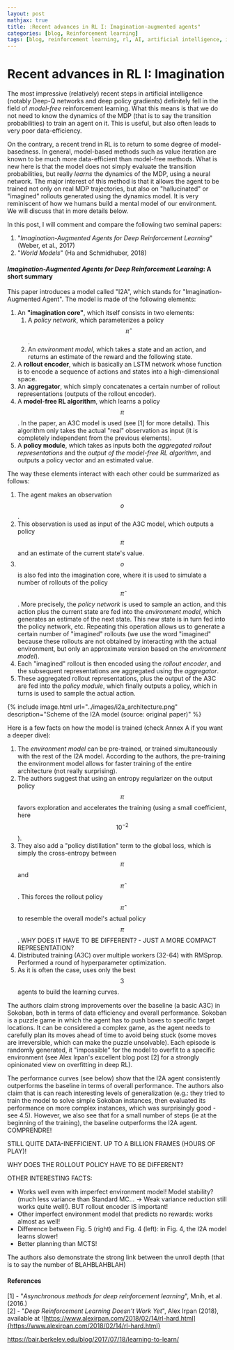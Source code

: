 ```yaml
---
layout: post
mathjax: true
title: :Recent advances in RL I: Imagination-augmented agents"
categories: [blog, Reinforcement learning]
tags: [blog, reinforcement learning, rl, AI, artificial intelligence, imagination, I2A, World models]
---
```


# Recent advances in RL I: Imagination

The most impressive (relatively) recent steps in artificial intelligence (notably Deep-Q networks and deep policy gradients) definitely fell in the field of <em>model-free</em> reinforcement learning. What this means is that we do not need to know the dynamics of the MDP (that is to say the transition probabilities) to train an agent on it. This is useful, but also often leads to very poor data-efficiency.

On the contrary, a recent trend in RL is to return to some degree of model-basedness. In general, model-based methods such as value iteration are known to be much more data-efficient than model-free methods. What is new here is that the model does not simply evaluate the transition probabilities, but really <em>learns</em> the dynamics of the MDP, using a neural network. The major interest of this method is that it allows the agent to be trained not only on real MDP trajectories, but also on "hallucinated" or "imagined" rollouts generated using the dynamics model. It is very reminiscent of how we humans build a mental model of our environment. We will discuss that in more details below.

In this post, I will comment and compare the following two seminal papers:
1. "<em>Imagination-Augmented Agents for Deep Reinforcement Learning</em>" (Weber, et al., 2017)
2. "<em>World Models</em>" (Ha and Schmidhuber, 2018)

#### <em>Imagination-Augmented Agents for Deep Reinforcement Learning</em>: A short summary

This paper introduces a model called "I2A", which stands for "Imagination-Augmented Agent". The model is made of the following elements:

1. An <strong>"imagination core"</strong>, which itself consists in two elements:
    1. A <em>policy network</em>, which parameterizes a policy $$\hat{\pi}$$.
    2. An <em>environment model</em>, which takes a state and an action, and returns an estimate of the reward and the following state.
2. A <strong>rollout encoder</strong>, which is basically an LSTM network whose function is to encode a sequence of actions and states into a high-dimensional space.
3. An <strong>aggregator</strong>, which simply concatenates a certain number of rollout representations (outputs of the rollout encoder).
4. A <strong>model-free RL algorithm</strong>, which learns a policy $$\pi$$. In the paper, an A3C model is used (see [1] for more details). This algorithm only takes the actual "real" observation as input (it is completely independent from the previous elements).
5. A <strong>policy module</strong>, which takes as inputs both the <em>aggregated rollout representations</em> and the <em>output of the model-free RL algorithm</em>, and outputs a policy vector and an estimated value.

The way these elements interact with each other could be summarized as follows:
1. The agent makes an observation $$o$$.
2. This observation is used as input of the A3C model, which outputs a policy $$\pi$$ and an estimate of the current state's value.
3. $$o$$ is also fed into the imagination core, where it is used to simulate a number of rollouts of the policy $$\hat{\pi}$$. More precisely, the <em>policy network</em> is used to sample an action, and this action plus the current state are fed into the <em>environment model</em>, which generates an estimate of the next state. This new state is in turn fed into the policy network, etc. Repeating this operation allows us to generate a certain number of "imagined" rollouts (we use the word "imagined" because these rollouts are not obtained by interacting with the actual environment, but only an approximate version based on the <em>environment model</em>).
4. Each "imagined" rollout is then encoded using the <em>rollout encoder</em>, and the subsequent representations are aggregated using the <em>aggregator</em>.
5. These aggregated rollout representations, plus the output of the A3C are fed into the <em>policy module</em>, which finally outputs a policy, which in turns is used to sample the actual action.

{% include image.html url="../images/i2a_architecture.png" description="Scheme of the I2A model (source: original paper)" %}

Here is a few facts on how the model is trained (check Annex A if you want a deeper dive):
1. The <em>environment model</em> can be pre-trained, or trained simultaneously with the rest of the I2A model. According to the authors, the pre-training the environment model allows for faster training of the entire architecture (not really surprising).
2. The authors suggest that using an entropy regularizer on the output policy $$\pi$$ favors exploration and accelerates the training (using a small coefficient, here $$10^{-2}$$).
3. They also add a "policy distillation" term to the global loss, which is simply the cross-entropy between $$\pi$$ and $$\hat{\pi}$$. This forces the rollout policy $$\hat{\pi}$$ to resemble the overall model's actual policy $$\pi$$. WHY DOES IT HAVE TO BE DIFFERENT? - JUST A MORE COMPACT REPRESENTATION?
4. Distributed training (A3C) over multiple workers (32-64) with RMSprop. Performed a round of hyperparameter optimization.
5. As it is often the case, uses only the best $$3$$ agents to build the learning curves.

The authors claim strong improvements over the baseline (a basic A3C) in Sokoban, both in terms of data efficiency and overall performance. Sokoban is a puzzle game in which the agent has to push boxes to specific target locations. It can be considered a complex game, as the agent needs to carefully plan its moves ahead of time to avoid being stuck (some moves are irreversible, which can make the puzzle unsolvable). Each episode is randomly generated, it "impossible" for the model to overfit to a specific environment (see Alex Irpan's excellent blog post [2] for a strongly opinionated view on overfitting in deep RL).

The performance curves (see below) show that the I2A agent consistently outperforms the baseline in terms of overall performance. The authors also claim that is can reach interesting levels of generalization (e.g.: they tried to train the model to solve simple Sokoban instances, then evaluated its performance on more complex instances, which was surprisingly good - see 4.5). However, we also see that for a small number of steps (ie at the beginning of the training), the baseline outperforms the I2A agent. COMPRENDRE!

STILL QUITE DATA-INEFFICIENT. UP TO A BILLION FRAMES (HOURS OF PLAY)!

WHY DOES THE ROLLOUT POLICY HAVE TO BE DIFFERENT?

OTHER INTERESTING FACTS:
- Works well even with imperfect environment model! Model stability? (much less variance than Standard MC... -> Weak variance reduction still works quite well!). BUT rollout encoder IS important!
- Other imperfect environment model that predicts no rewards: works almost as well!
- Difference between Fig. 5 (right) and Fig. 4 (left): in Fig. 4, the I2A model learns slower!
- Better planning than MCTS!

The authors also demonstrate the strong link between the unroll depth (that is to say the number of BLAHBLAHBLAH)

#### References

[1] - "<em>Asynchronous methods for deep reinforcement learning</em>", Mnih, et al. (2016.)  
[2] - "<em>Deep Reinforcement Learning Doesn't Work Yet</em>", Alex Irpan (2018), available at ![https://www.alexirpan.com/2018/02/14/rl-hard.html]{https://www.alexirpan.com/2018/02/14/rl-hard.html}

https://bair.berkeley.edu/blog/2017/07/18/learning-to-learn/
